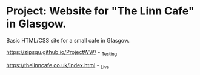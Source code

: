 # Project: Website for "The Linn Cafe" in Glasgow.

Basic HTML/CSS site for a small cafe in Glasgow. 

https://zipsqu.github.io/ProjectWW/ - <sub> Testing </sub>

https://thelinncafe.co.uk/index.html - <sub> Live </sub>
